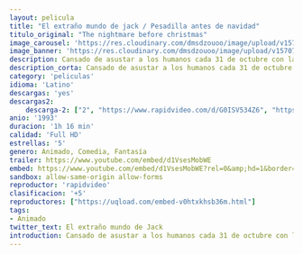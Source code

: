 ```yaml
---
layout: pelicula
title: "El extraño mundo de jack / Pesadilla antes de navidad"
titulo_original: "The nightmare before christmas"
image_carousel: 'https://res.cloudinary.com/dmsdzouoo/image/upload/v1570758157/jack-min_xrnamd.jpg'
image_banner: 'https://res.cloudinary.com/dmsdzouoo/image/upload/v1570758158/4344722547dd43920b360cb96ea3957b-min_nke4gu.jpg'
description: Cansado de asustar a los humanos cada 31 de octubre con la misma vieja bolsa de trucos, Jack Skellington, el rey de Halloween Town, secuestra a Santa Claus y planea entregar cabezas encogidas y otros regalos macabros a los niños en la mañana de Navidad. Pero a medida que la Navidad se acerca, la novia de Jack, Sally, intenta frustrar sus planes equivocados.
description_corta: Cansado de asustar a los humanos cada 31 de octubre con la misma vieja bolsa de trucos, Jack Skellington, el rey de Halloween Town, secuestra a Santa Claus y planea entregar cabezas encogidas y otros regalos macabros a los niños en la mañana de Navidad. Pero a...
category: 'peliculas'
idioma: 'Latino'
descargas: 'yes'
descargas2:
    descarga-2: ["2", "https://www.rapidvideo.com/d/G0ISV534Z6", "https://www.google.com/s2/favicons?domain=www.rapidvideo.com","RapidVideo","https://res.cloudinary.com/imbriitneysam/image/upload/v1541473684/mexico.png", "Latino", "Full HD"]
anio: '1993'
duracion: '1h 16 min'
calidad: 'Full HD'
estrellas: '5'
genero: Animado, Comedia, Fantasía
trailer: https://www.youtube.com/embed/d1VsesMobWE
embed: https://www.youtube.com/embed/d1VsesMobWE?rel=0&amp;hd=1&border=0&wmode=opaque&enablejsapi=1&modestbranding=1&controls=1&showinfo=1
sandbox: allow-same-origin allow-forms
reproductor: 'rapidvideo'
clasificacion: '+5'
reproductores: ["https://uqload.com/embed-v0htxkhsb36m.html"]
tags:
- Animado
twitter_text: El extraño mundo de Jack
introduction: Cansado de asustar a los humanos cada 31 de octubre con la misma vieja bolsa de trucos, Jack Skellington, el rey de Halloween Town, secuestra a Santa Claus y planea entregar cabezas encogidas y otros regalos macabros a los niños en la mañana de Navidad. Pero a...
---
```












